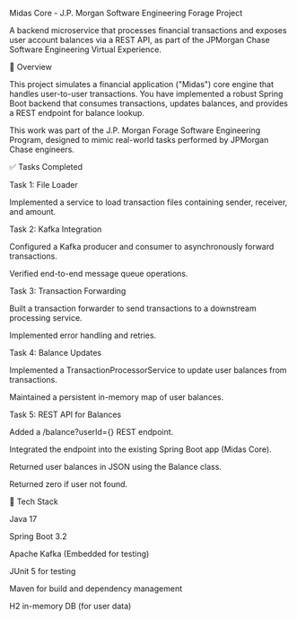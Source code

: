 Midas Core - J.P. Morgan Software Engineering Forage Project

A backend microservice that processes financial transactions and exposes user account balances via a REST API, as part of the JPMorgan Chase Software Engineering Virtual Experience.

📌 Overview

This project simulates a financial application ("Midas") core engine that handles user-to-user transactions. You have implemented a robust Spring Boot backend that consumes transactions, updates balances, and provides a REST endpoint for balance lookup.

This work was part of the J.P. Morgan Forage Software Engineering Program, designed to mimic real-world tasks performed by JPMorgan Chase engineers.

✅ Tasks Completed

Task 1: File Loader

Implemented a service to load transaction files containing sender, receiver, and amount.

Task 2: Kafka Integration

Configured a Kafka producer and consumer to asynchronously forward transactions.

Verified end-to-end message queue operations.

Task 3: Transaction Forwarding

Built a transaction forwarder to send transactions to a downstream processing service.

Implemented error handling and retries.

Task 4: Balance Updates

Implemented a TransactionProcessorService to update user balances from transactions.

Maintained a persistent in-memory map of user balances.

Task 5: REST API for Balances

Added a /balance?userId={} REST endpoint.

Integrated the endpoint into the existing Spring Boot app (Midas Core).

Returned user balances in JSON using the Balance class.

Returned zero if user not found.

🔧 Tech Stack

Java 17

Spring Boot 3.2

Apache Kafka (Embedded for testing)

JUnit 5 for testing

Maven for build and dependency management

H2 in-memory DB (for user data)
